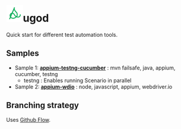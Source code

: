 # <img src="icon.png" width=45 />ugod

Quick start for different test automation tools.

## Samples
+ Sample 1: **[appium-testng-cucumber](appium-testng-cucumber/README.md)** : mvn failsafe, java, appium, cucumber, testng
  + testng : Enables running Scenario in parallel
+ Sample 2: **[appium-wdio](appium-wdio/README.md)** : node, javascript, appium, webdriver.io

## Branching strategy

Uses [Github Flow](https://guides.github.com/introduction/flow/).


